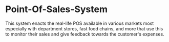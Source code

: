 # Point-Of-Sales-System
This system enacts the real-life POS available in various markets most especially with department stores, fast food chains, and more that use this to monitor their sales and give feedback towards the customer's expenses.
